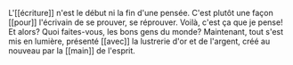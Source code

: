 L'[[écriture]] n'est le début ni la fin d'une pensée. C'est plutôt une façon [[pour]] l'écrivain de se prouver, se réprouver. Voilà, c'est ça que je pense! Et alors? Quoi faites-vous, les bons gens du monde? Maintenant, tout s'est mis en lumière, présenté [[avec]] la lustrerie d'or et de l'argent, créé au nouveau par la [[main]] de l'esprit.